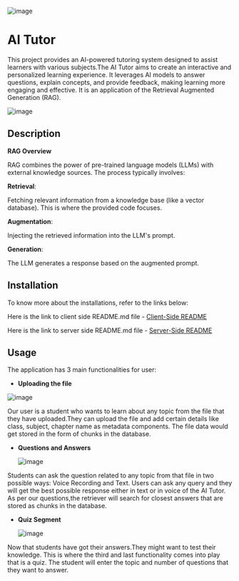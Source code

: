 ![image](https://github.com/user-attachments/assets/be3012ba-e431-4bb6-9c9e-c62c67955a66)


# AI Tutor

This project provides an AI-powered tutoring system designed to assist learners with various subjects.The AI Tutor aims to create an interactive and personalized learning experience. It leverages AI models to answer questions, explain concepts, and provide feedback, making learning more engaging and effective.
It is an application of the Retrieval Augmented Generation (RAG).

![image](https://github.com/user-attachments/assets/2202e42e-9d41-4e87-81e8-d535fc5b36b2)


## Description

**RAG Overview**

RAG combines the power of pre-trained language models (LLMs) with external knowledge sources. The process typically involves:

**Retrieval**:

Fetching relevant information from a knowledge base (like a vector database).
This is where the provided code focuses.

**Augmentation**:

Injecting the retrieved information into the LLM's prompt.

**Generation**:

The LLM generates a response based on the augmented prompt.

## Installation

To know more about the installations, refer to the links below:

Here is the link to client side README.md file - [Client-Side README](client/README.md)

Here is the link to server side README.md file - [Server-Side README](server/README.md)


## Usage

The application has 3 main functionalities for user:

  * **Uploading the file**

  ![image](https://github.com/user-attachments/assets/004978bc-8014-43c5-ba84-aa31a814cc61)


Our user is a student who wants to learn about any topic from the file that they have uploaded.They can upload the file and add certain details like class, subject, chapter name as metadata components. The file data would get stored in the form of chunks in the database.


* **Questions and Answers**

  ![image](https://github.com/user-attachments/assets/66bd8aa5-4d9a-4178-b819-e19cf804e5df)

Students can ask the question related to any topic from that file in two possible ways: Voice Recording and Text. Users can ask any query and they will 
get the best possible response either in text or in voice of the AI Tutor. As per our questions,the retriever will search for closest answers that are stored 
as chunks in the database.


* **Quiz Segment**

  ![image](https://github.com/user-attachments/assets/e13d7f32-cddc-4a9f-a797-55968244f4af)


Now that students have got their answers.They might want to test their knowledge. This is where the third and last functionality comes into play that is a 
quiz. The student will enter the topic and number of questions that they want to answer.







